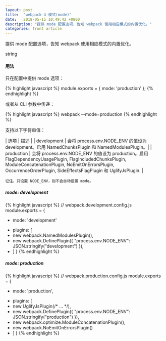 ```yaml
---
layout: post
title:  "webpack-4-模式(mode)"
date:   2018-05-15 10:49:42 +0800
description: "提供 mode 配置选项，告知 webpack 使用相应模式的内置优化。"
categories: front article
---
```


提供 mode 配置选项，告知 webpack 使用相应模式的内置优化。

string

#### 用法

只在配置中提供 mode 选项：

{% highlight javascript %}
module.exports = {
  mode: 'production'
};
{% endhighlight %}

或者从 CLI 参数中传递：

{% highlight javascript %}
webpack --mode=production
{% endhighlight %}

支持以下字符串值：

| 选项 | 描述 | 
| development | 会将 process.env.NODE_ENV 的值设为 development。启用 NamedChunksPlugin 和 NamedModulesPlugin。|
| production | 会将 process.env.NODE_ENV 的值设为 production。启用 FlagDependencyUsagePlugin, FlagIncludedChunksPlugin, ModuleConcatenationPlugin, NoEmitOnErrorsPlugin, OccurrenceOrderPlugin, SideEffectsFlagPlugin 和 UglifyJsPlugin. | 

	记住，只设置 NODE_ENV，则不会自动设置 mode。

##### mode: development

{% highlight javascript %}
// webpack.development.config.js
module.exports = {
+ mode: 'development'
- plugins: [
-   new webpack.NamedModulesPlugin(),
-   new webpack.DefinePlugin({ "process.env.NODE_ENV": JSON.stringify("development") }),
- ]
}
{% endhighlight %}

##### mode: production

{% highlight javascript %}
// webpack.production.config.js
module.exports = {
+  mode: 'production',
-  plugins: [
-    new UglifyJsPlugin(/* ... */),
-    new webpack.DefinePlugin({ "process.env.NODE_ENV": JSON.stringify("production") }),
-    new webpack.optimize.ModuleConcatenationPlugin(),
-    new webpack.NoEmitOnErrorsPlugin()
-  ]
}
{% endhighlight %}
